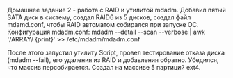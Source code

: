 Домашнее задание 2 - работа с RAID и утилитой mdadm.
Добавил пятый SATA диск в систему, создал RAID6 из 5 дисков, создал файл mdamd.conf, чтобы RAID автоматом собирался при запуске ОС.
Конфигурация mdadm.conf:
mdadm --detail --scan --verbose | awk '/ARRAY/ {print}' >> /etc/mdadm/mdadm.conf

После этого запустил утилиту Script, провел тестирование отказа диска (mdadm --fail), его удаления из RAID и добавления обратно. Убедился, что массив персобирается.
Создал на массиве 5 партиций ext4.
